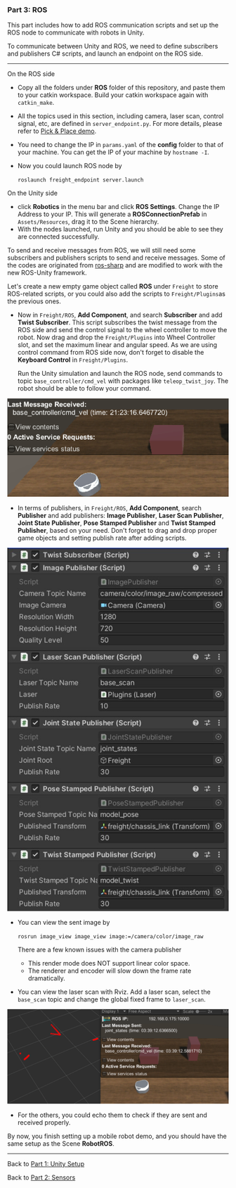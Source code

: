### Part 3: ROS

This part includes how to add ROS communication scripts and set up the ROS node to communicate with robots in Unity.

To communicate between Unity and ROS, we need to define subscribers and publishers C# scripts, and launch an endpoint on the ROS side.

---

On the ROS side

- Copy all the folders under **ROS** folder of this repository, and paste them to your catkin workspace. Build your catkin workspace again with `catkin_make`.

- All the topics used in this section, including camera, laser scan, control signal, etc, are defined in `server_endpoint.py`. For more details, please refer to  [Pick & Place demo](https://github.com/Unity-Technologies/Unity-Robotics-Hub/tree/main/tutorials/pick_and_place).

- You need to change the IP in `params.yaml` of the **config** folder to that of your machine. You can get the IP of your machine by  `hostname -I`.

- Now you could launch ROS node by 

  `roslaunch freight_endpoint server.launch`

On the Unity side

- click **Robotics** in the menu bar and click **ROS Settings**. Change the IP Address to your IP. This will generate a **ROSConnectionPrefab** in `Assets/Resources`, drag it to the Scene hierarchy.
- With the nodes launched, run Unity and you should be able to see they are connected successfully.

To send and receive messages from ROS, we will still need some subscribers and publishers scripts to send and receive messages. Some of the codes are originated from [ros-sharp](https://github.com/siemens/ros-sharp) and are modified to work with the new ROS-Unity framework. 

Let's create a new empty game object called **ROS** under `Freight` to store ROS-related scripts, or you could also add the scripts to `Freight/Plugins`as the previous ones. 

- Now in `Freight/ROS`, **Add Component**, and search **Subscriber** and add **Twist Subscriber**. This script subscribes the twist message from the ROS side and send the control signal to the wheel controller to move the robot. Now drag and drop the `Freight/Plugins` into Wheel Controller slot, and set the maximum linear and angular speed. As we are using control command from ROS side now, don't forget to disable the **Keyboard Control** in `Freight/Plugins`.

  Run the Unity simulation and launch the ROS node, send commands to topic `base_controller/cmd_vel` with packages like `teleop_twist_joy`. The robot should be able to follow your command.

![image](demo/cmd_vel.gif)

- In terms of publishers, in `Freight/ROS`, **Add Component**, search **Publisher** and add publishers: **Image Publisher**, **Laser Scan Publisher**, **Joint State Publisher**, **Pose Stamped Publisher** and **Twist Stamped Publisher**, based on your need. Don't forget to drag and drop proper game objects and setting publish rate after adding scripts.

![image](demo/pub_sub.jpg)

- You can view the sent image by 

  `rosrun image_view image_view image:=/camera/color/image_raw`
  
  There are a few known issues with the camera publisher
  
  - This render mode does NOT support linear color space.
  - The renderer and encoder will slow down the frame rate dramatically.
  
- You can view the laser scan with Rviz. Add a laser scan, select the `base_scan` topic and change the global fixed frame to `laser_scan`.

![image](demo/laser_rviz.gif)

-  For the others, you could echo them to check if they are sent and received properly.

By now, you finish setting up a mobile robot demo, and you should have the same setup as the Scene **RobotROS**.

---

Back to [Part 1: Unity Setup](part1_unity.md) 

Back to [Part 2: Sensors](part2_sensors.md) 

